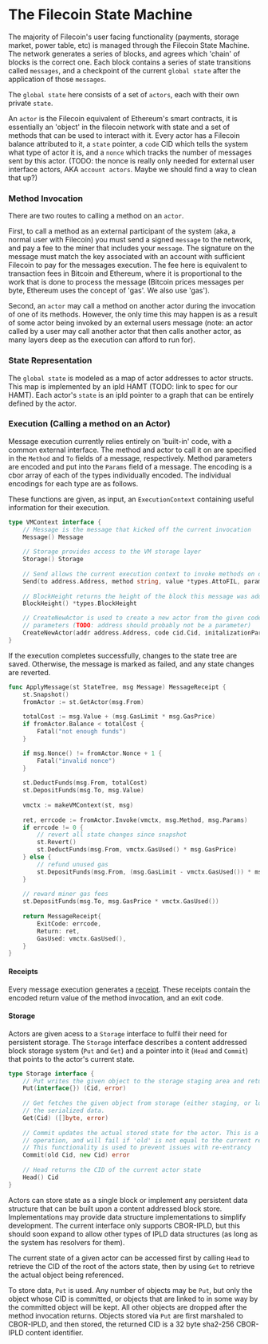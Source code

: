 # The Filecoin State Machine

The majority of Filecoin's user facing functionality (payments, storage market, power table, etc) is managed through the Filecoin State Machine. The network generates a series of blocks, and agrees which 'chain' of blocks is the correct one. Each block contains a series of state transitions called `messages`, and a checkpoint of the current `global state` after the application of those `messages`. 

The `global state` here consists of a set of `actors`, each with their own private `state`.

An `actor` is the Filecoin equivalent of Ethereum's smart contracts, it is essentially an 'object' in the filecoin network with state and a set of methods that can be used to interact with it. Every actor has a Filecoin balance attributed to it, a `state` pointer, a `code` CID which tells the system what type of actor it is, and a `nonce` which tracks the number of messages sent by this actor. (TODO: the nonce is really only needed for external user interface actors, AKA `account actors`. Maybe we should find a way to clean that up?)

### Method Invocation
There are two routes to calling a method on an `actor`.

First, to call a method as an external participant of the system (aka, a normal user with Filecoin) you must send a signed `message` to the network, and pay a fee to the miner that includes your `message`.  The signature on the message must match the key associated with an account with sufficient Filecoin to pay for the messages execution. The fee here is equivalent to transaction fees in Bitcoin and Ethereum, where it is proportional to the work that is done to process the message (Bitcoin prices messages per byte, Ethereum uses the concept of 'gas'. We also use 'gas').

Second, an `actor` may call a method on another actor during the invocation of one of its methods.  However, the only time this may happen is as a result of some actor being invoked by an external users message (note: an actor called by a user may call another actor that then calls another actor, as many layers deep as the execution can afford to run for).

### State Representation

The `global state` is modeled as a map of actor addresses to actor structs. This map is implemented by an ipld HAMT (TODO: link to spec for our HAMT). Each actor's `state` is an ipld pointer to a graph that can be entirely defined by the actor.

### Execution (Calling a method on an Actor)

Message execution currently relies entirely on 'built-in' code, with a common external interface. The method and actor to call it on are specified in the `Method` and `To` fields of a message, respectively. Method parameters are encoded and put into the `Params` field of a message. The encoding is a cbor array of each of the types individually encoded. The individual encodings for each type are as follows.

These functions are given, as input, an `ExecutionContext` containing useful information for their execution.

```go
type VMContext interface {
	// Message is the message that kicked off the current invocation
	Message() Message
	
	// Storage provides access to the VM storage layer
	Storage() Storage
	
	// Send allows the current execution context to invoke methods on other actors in the system
	Send(to address.Address, method string, value *types.AttoFIL, params []interface{}) ([][]byte, uint8, error)
	
	// BlockHeight returns the height of the block this message was added to the chain in
	BlockHeight() *types.BlockHeight

	// CreateNewActor is used to create a new actor from the given code and constructor
    // parameters (TODO: address should probably not be a parameter)
	CreateNewActor(addr address.Address, code cid.Cid, initalizationParams interface{}) error
}
```

If the execution completes successfully, changes to the state tree are saved. Otherwise, the message is marked as failed, and any state changes are reverted.

```go
func ApplyMessage(st StateTree, msg Message) MessageReceipt {
    st.Snapshot()
    fromActor := st.GetActor(msg.From)
    
    totalCost := msg.Value + (msg.GasLimit * msg.GasPrice)
    if fromActor.Balance < totalCost {
        Fatal("not enough funds")
    }

	if msg.Nonce() != fromActor.Nonce + 1 {
		Fatal("invalid nonce")
	}
    
    st.DeductFunds(msg.From, totalCost)
    st.DepositFunds(msg.To, msg.Value)
    
    vmctx := makeVMContext(st, msg)
    
    ret, errcode := fromActor.Invoke(vmctx, msg.Method, msg.Params)
    if errcode != 0 {
        // revert all state changes since snapshot
        st.Revert()
        st.DeductFunds(msg.From, vmctx.GasUsed() * msg.GasPrice)
    } else {
        // refund unused gas
        st.DepositFunds(msg.From, (msg.GasLimit - vmctx.GasUsed()) * msg.GasPrice)
    }
    
    // reward miner gas fees
    st.DepositFunds(msg.To, msg.GasPrice * vmctx.GasUsed())
    
    return MessageReceipt{
        ExitCode: errcode,
        Return: ret,
        GasUsed: vmctx.GasUsed(),
    }
}
```



#### Receipts

Every message execution generates a [receipt](data-structures.md#message-receipt). These receipts contain the encoded return value of the method invocation, and an exit code.

#### Storage

Actors are given acess to a `Storage` interface to fulfil their need for persistent storage. The `Storage` interface describes a content addressed block storage system (`Put` and `Get`) and a pointer into it (`Head` and `Commit`) that points to the actor's current state.

```go
type Storage interface {
	// Put writes the given object to the storage staging area and returns its CID
	Put(interface{}) (Cid, error)
    
	// Get fetches the given object from storage (either staging, or local) and returns
	// the serialized data.
	Get(Cid) ([]byte, error)
    
	// Commit updates the actual stored state for the actor. This is a compare and swap
	// operation, and will fail if 'old' is not equal to the current return value of `Head`.
	// This functionality is used to prevent issues with re-entrancy
	Commit(old Cid, new Cid) error
    
	// Head returns the CID of the current actor state
	Head() Cid
}
```

Actors can store state as a single block or implement any persistent 
data structure that can be built upon a content addressed block store. 
Implementations may provide data structure implementations to simplify 
development. The current interface only supports CBOR-IPLD, but this 
should soon expand to allow other types of IPLD data structures (as long
as the system has resolvers for them).

The current state of a given actor can be accessed first by calling `Head` to retrieve the CID of the root of the actors state, then by using `Get` to retrieve the actual object being referenced.

To store data, `Put` is used. Any number of objects may be `Put`, but only the object whose CID is committed, or objects that are linked to in some way by the committed object will be kept. All other objects are dropped after the method invocation returns. Objects stored via `Put` are first marshaled to CBOR-IPLD, and then stored, the returned CID is a 32 byte sha2-256 CBOR-IPLD content identifier.

